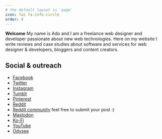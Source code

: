 ```yaml
---
# the default layout is 'page'
icon: fas fa-info-circle
order: 4
---
```


**Welcome**
My name is Ado and I am a freelance web designer and developer passionate about new web technologies.
Here on my website I write reviews and case studies about software and services for web designer & developers, bloggers and content creators.

## Social & outreach
- [Facebook](https://www.facebook.com/reviewsndco/)
- [Twitter](https://twitter.com/ReviewsCo142908)
- [Instagram](https://www.instagram.com/reviewsndsco/)
- [Tumblr](https://www.tumblr.com/reviewsndco)
- [Pinterest](https://www.pinterest.com/reviewsndco/)
- [Reddit](https://www.reddit.com/user/ReviewsNdCo/)
- [Reddit community](https://www.reddit.com/r/Review_Case_studies/) feel free to submit your post :)
- <a rel="me" href="https://mastodon.social/@reviewsndco">Mastodon</a>
- [Ko-Fi](https://ko-fi.com/reviewndsco)
- [YouTube](https://www.youtube.com/channel/UC7Tpy6SvwTSSA_hoJB-LsLA)
- [Odysee](https://bit.ly/reviewsndco-odysee)